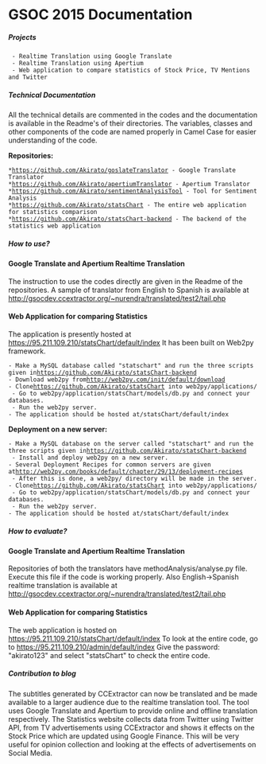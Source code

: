 # GSOC 2015 Documentation

##### Projects

` - Realtime Translation using Google Translate`\
` - Realtime Translation using Apertium`\
` - Web application to compare statistics of Stock Price, TV Mentions and Twitter`

##### Technical Documentation

All the technical details are commented in the codes and the
documentation is available in the Readme's of their directories. The
variables, classes and other components of the code are named properly
in Camel Case for easier understanding of the code.  

 **Repositories:**

` * `[`https://github.com/Akirato/goslateTranslator`](https://github.com/Akirato/goslateTranslator)` - Google Translate Translator`\
` * `[`https://github.com/Akirato/apertiumTranslator`](https://github.com/Akirato/apertiumTranslator)` - Apertium Translator`\
` * `[`https://github.com/Akirato/sentimentAnalysisTool`](https://github.com/Akirato/sentimentAnalysisTool)` - Tool for Sentiment Analysis`\
` * `[`https://github.com/Akirato/statsChart`](https://github.com/Akirato/statsChart)` - The entire web application for statistics comparison`\
` * `[`https://github.com/Akirato/statsChart-backend`](https://github.com/Akirato/statsChart-backend)` - The backend of the statistics web application`

##### How to use?

#### Google Translate and Apertium Realtime Translation

The instruction to use the codes directly are given in the Readme of
the repositories. A sample of translator from English to Spanish
is available at
<http://gsocdev.ccextractor.org/~nurendra/translated/test2/tail.php>

#### Web Application for comparing Statistics

The application is presently hosted at
<https://95.211.109.210/statsChart/default/index>  It has been built
on Web2py framework.

` - Make a MySQL database called "statschart" and run the three scripts given in `[`https://github.com/Akirato/statsChart-backend`](https://github.com/Akirato/statsChart-backend)\
` - Download web2py from `[`http://web2py.com/init/default/download`](http://web2py.com/init/default/download)\
` - Clone `[`https://github.com/Akirato/statsChart`](https://github.com/Akirato/statsChart)` into web2py/applications/`\
` - Go to web2py/application/statsChart/models/db.py and connect your databases.`\
` - Run the web2py server.`\
` - The application should be hosted at `<host-server>`/statsChart/default/index`

 **Deployment on a new server:**

` - Make a MySQL database on the server called "statschart" and run the three scripts given in `[`https://github.com/Akirato/statsChart-backend`](https://github.com/Akirato/statsChart-backend)\
` - Install and deploy web2py on a new server.`\
` - Several Deployment Recipes for common servers are given at `[`http://web2py.com/books/default/chapter/29/13/deployment-recipes`](http://web2py.com/books/default/chapter/29/13/deployment-recipes)\
` - After this is done, a web2py/ directory will be made in the server.`\
` - Clone `[`https://github.com/Akirato/statsChart`](https://github.com/Akirato/statsChart)` into web2py/applications/`\
` - Go to web2py/application/statsChart/models/db.py and connect your databases.`\
` - Run the web2py server.`\
` - The application should be hosted at `<host-server>`/statsChart/default/index`

##### How to evaluate?

#### Google Translate and Apertium Realtime Translation

Repositories of both the translators have methodAnalysis/analyse.py
file. Execute this file if the code is working properly. Also
English-\>Spanish realtime translation is available at
<http://gsocdev.ccextractor.org/~nurendra/translated/test2/tail.php>

#### Web Application for comparing Statistics

The web application is hosted on
<https://95.211.109.210/statsChart/default/index>  To look at the
entire code, go to <https://95.211.109.210/admin/default/index> Give the
password: "akirato123" and select "statsChart" to check the entire
code.

##### Contribution to blog

The subtitles generated by CCExtractor can now be translated and be made
available to a larger audience due to the realtime translation tool.
The tool uses Google Translate and Apertium to provide online and
offline translation respectively. The Statistics website collects
data from Twitter using Twitter API, from TV advertisements using
CCExtractor and shows it effects on the Stock Price which are updated
using Google  Finance. This will be very useful for opinion
collection and looking at the effects of advertisements on Social
Media.
